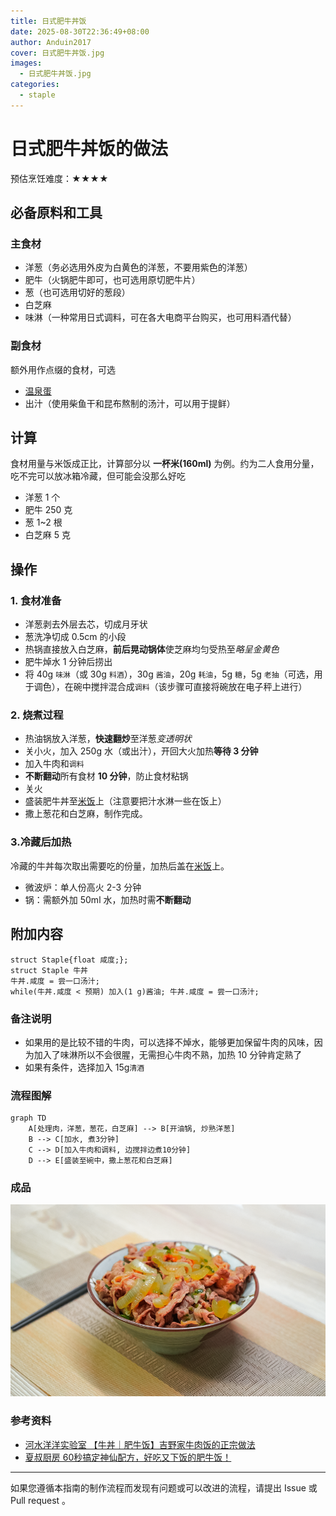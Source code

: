 ```yaml
---
title: 日式肥牛丼饭
date: 2025-08-30T22:36:49+08:00
author: Anduin2017
cover: 日式肥牛丼饭.jpg
images:
  - 日式肥牛丼饭.jpg
categories:
  - staple
---
```


# 日式肥牛丼饭的做法

预估烹饪难度：★★★★

## 必备原料和工具

### 主食材

- 洋葱（务必选用外皮为白黄色的洋葱，不要用紫色的洋葱）
- 肥牛（火锅肥牛即可，也可选用原切肥牛片）
- 葱（也可选用切好的葱段）
- 白芝麻
- 味淋（一种常用日式调料，可在各大电商平台购买，也可用料酒代替）

### 副食材

额外用作点缀的食材，可选

- [温泉蛋](../../breakfast/温泉蛋/温泉蛋.md)
- 出汁（使用柴鱼干和昆布熬制的汤汁，可以用于提鲜）

## 计算

食材用量与米饭成正比，计算部分以 **一杯米(160ml)** 为例。约为二人食用分量，吃不完可以放冰箱冷藏，但可能会没那么好吃

- 洋葱 1 个
- 肥牛 250 克
- 葱 1~2 根
- 白芝麻 5 克

## 操作

### 1. 食材准备

- 洋葱剥去外层去芯，切成月牙状
- 葱洗净切成 0.5cm 的小段
- 热锅直接放入白芝麻，**前后晃动锅体**使芝麻均匀受热至*略呈金黄色*
- 肥牛焯水 1 分钟后捞出
- 将 40g `味淋`（或 30g `料酒`），30g `酱油`，20g `耗油`，5g `糖`，5g `老抽`（可选，用于调色），在碗中搅拌混合成`调料`（该步骤可直接将碗放在电子秤上进行）

### 2. 烧煮过程

- 热油锅放入洋葱，**快速翻炒**至洋葱*变透明状*
- 关小火，加入 250g 水（或出汁），开回大火加热**等待 3 分钟**
- 加入牛肉和`调料`
- **不断翻动**所有食材 **10 分钟**，防止食材粘锅
- 关火
- 盛装肥牛丼至[米饭](../米饭/电饭煲蒸米饭.md)上（注意要把汁水淋一些在饭上）
- 撒上葱花和白芝麻，制作完成。

### 3.冷藏后加热

冷藏的牛丼每次取出需要吃的份量，加热后盖在[米饭](../米饭/电饭煲蒸米饭.md)上。

- 微波炉：单人份高火 2-3 分钟
- 锅：需额外加 50ml 水，加热时需**不断翻动**

## 附加内容

```shell
struct Staple{float 咸度;};
struct Staple 牛丼
牛丼.咸度 = 尝一口汤汁;
while(牛丼.咸度 < 预期) 加入(1 g)酱油; 牛丼.咸度 = 尝一口汤汁;
```

### 备注说明

- 如果用的是比较不错的牛肉，可以选择不焯水，能够更加保留牛肉的风味，因为加入了味淋所以不会很腥，无需担心牛肉不熟，加热 10 分钟肯定熟了
- 如果有条件，选择加入 15g`清酒`

### 流程图解

``` mermaid
graph TD
    A[处理肉，洋葱，葱花，白芝麻] --> B[开油锅, 炒熟洋葱]
    B --> C[加水, 煮3分钟]
    C --> D[加入牛肉和调料, 边搅拌边煮10分钟]
    D --> E[盛装至碗中，撒上葱花和白芝麻]
```

### 成品

![日式肥牛丼饭](./成品.png)

### 参考资料

- [河水洋洋实验室 【牛丼｜肥牛饭】吉野家牛肉饭的正宗做法](https://www.bilibili.com/video/BV1rK4y1d7Fk)
- [夏叔厨房 60秒搞定神仙配方，好吃又下饭的肥牛饭！](https://www.bilibili.com/video/BV1xu4y1676X)

---
如果您遵循本指南的制作流程而发现有问题或可以改进的流程，请提出 Issue 或 Pull request 。
